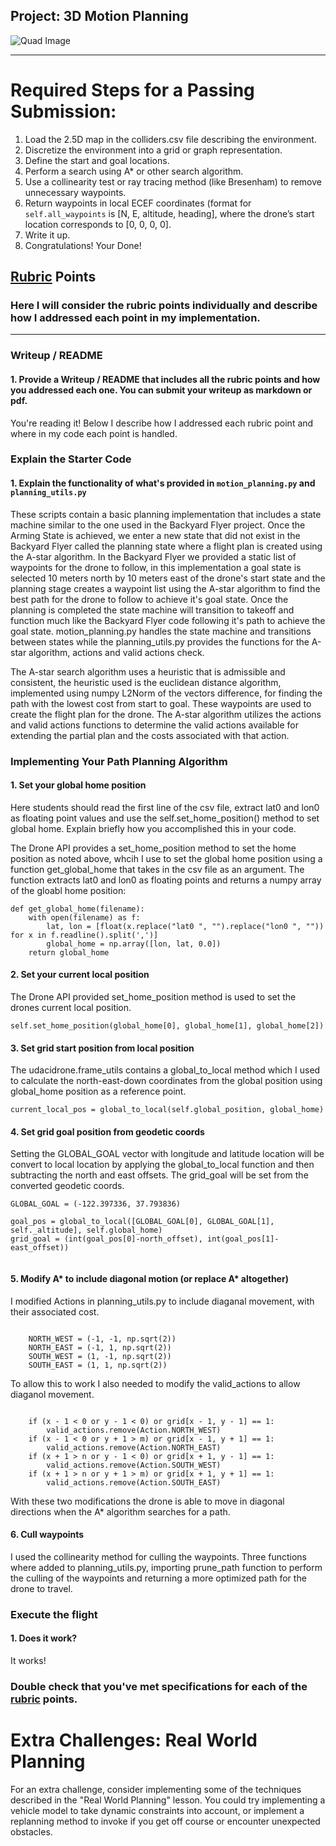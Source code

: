 ## Project: 3D Motion Planning
![Quad Image](./misc/enroute.png)

---


# Required Steps for a Passing Submission:
1. Load the 2.5D map in the colliders.csv file describing the environment.
2. Discretize the environment into a grid or graph representation.
3. Define the start and goal locations.
4. Perform a search using A* or other search algorithm.
5. Use a collinearity test or ray tracing method (like Bresenham) to remove unnecessary waypoints.
6. Return waypoints in local ECEF coordinates (format for `self.all_waypoints` is [N, E, altitude, heading], where the drone’s start location corresponds to [0, 0, 0, 0].
7. Write it up.
8. Congratulations!  Your Done!

## [Rubric](https://review.udacity.com/#!/rubrics/1534/view) Points
### Here I will consider the rubric points individually and describe how I addressed each point in my implementation.  

---
### Writeup / README

#### 1. Provide a Writeup / README that includes all the rubric points and how you addressed each one.  You can submit your writeup as markdown or pdf.  

You're reading it! Below I describe how I addressed each rubric point and where in my code each point is handled.

### Explain the Starter Code

#### 1. Explain the functionality of what's provided in `motion_planning.py` and `planning_utils.py`
These scripts contain a basic planning implementation that includes a state machine similar to the one used in the Backyard Flyer project. Once the Arming State is achieved, we enter a new state that did not exist in the Backyard Flyer called the planning state where a flight plan is created using the A-star algorithm.  In the Backyard Flyer we provided a static list of waypoints for the drone to follow, in this implementation a goal state is selected 10 meters north by 10 meters east of the drone's start state and the planning stage creates a waypoint list using the A-star algorithm to find the best path for the drone to follow to achieve it's goal state.  Once the planning is completed the state machine will transition to takeoff and function much like the Backyard Flyer code following it's path to achieve the goal state. motion_planning.py handles the state machine and transitions between states while the planning_utils.py provides the functions for the A-star algorithm, actions and valid actions check.

The A-star search algorithm uses a heuristic that is admissible and consistent, the heuristic used is the euclidean distance algorithm, implemented using numpy L2Norm of the vectors difference, for finding the path with the lowest cost from start to goal.  These waypoints are used to create the flight plan for the drone.  The A-star algorithm utilizes the actions and valid actions functions to determine the valid actions available for extending the partial plan and the costs associated with that action.

### Implementing Your Path Planning Algorithm

#### 1. Set your global home position
Here students should read the first line of the csv file, extract lat0 and lon0 as floating point values and use the self.set_home_position() method to set global home. Explain briefly how you accomplished this in your code.

The Drone API provides a set_home_position method to set the home position as noted above, whcih I use to set the global home position using a function get_global_home that takes in the csv file as an argument.  The function extracts lat0 and lon0 as floating points and returns a numpy array of the gloabl home position:

```
def get_global_home(filename):
    with open(filename) as f:
        lat, lon = [float(x.replace("lat0 ", "").replace("lon0 ", "")) for x in f.readline().split(',')]
        global_home = np.array([lon, lat, 0.0])
    return global_home
```

#### 2. Set your current local position
The Drone API provided set_home_position method is used to set the drones current local position.

```
self.set_home_position(global_home[0], global_home[1], global_home[2])
```

#### 3. Set grid start position from local position
The udacidrone.frame_utils contains a global_to_local method which I used to calculate the north-east-down coordinates from the global position using global_home position as a reference point.

```
current_local_pos = global_to_local(self.global_position, global_home)
```

#### 4. Set grid goal position from geodetic coords
Setting the GLOBAL_GOAL vector with longitude and latitude location will be convert to local location by applying the global_to_local function and then subtracting the north and east offsets.  The grid_goal will be set from the converted geodetic coords.

```
GLOBAL_GOAL = (-122.397336, 37.793836) 

goal_pos = global_to_local([GLOBAL_GOAL[0], GLOBAL_GOAL[1], self._altitude], self.global_home)
grid_goal = (int(goal_pos[0]-north_offset), int(goal_pos[1]-east_offset))
        
```

#### 5. Modify A* to include diagonal motion (or replace A* altogether)
I modified Actions in planning_utils.py to include diaganal movement, with their associated cost.  

```

    NORTH_WEST = (-1, -1, np.sqrt(2))
    NORTH_EAST = (-1, 1, np.sqrt(2))
    SOUTH_WEST = (1, -1, np.sqrt(2))
    SOUTH_EAST = (1, 1, np.sqrt(2))

```

To allow this to work I also needed to modify the valid_actions to allow diaganol movement.

```

    if (x - 1 < 0 or y - 1 < 0) or grid[x - 1, y - 1] == 1:
        valid_actions.remove(Action.NORTH_WEST)
    if (x - 1 < 0 or y + 1 > m) or grid[x - 1, y + 1] == 1:
        valid_actions.remove(Action.NORTH_EAST)
    if (x + 1 > n or y - 1 < 0) or grid[x + 1, y - 1] == 1:
        valid_actions.remove(Action.SOUTH_WEST)
    if (x + 1 > n or y + 1 > m) or grid[x + 1, y + 1] == 1:
        valid_actions.remove(Action.SOUTH_EAST)

```

With these two modifications the drone is able to move in diagonal directions when the A* algorithm searches for a path.

#### 6. Cull waypoints 
I used the collinearity method for culling the waypoints.  Three functions where added to planning_utils.py, importing prune_path function to perform the culling of the waypoints and returning a more optimized path for the drone to travel.


### Execute the flight
#### 1. Does it work?
It works!

### Double check that you've met specifications for each of the [rubric](https://review.udacity.com/#!/rubrics/1534/view) points.
  
# Extra Challenges: Real World Planning

For an extra challenge, consider implementing some of the techniques described in the "Real World Planning" lesson. You could try implementing a vehicle model to take dynamic constraints into account, or implement a replanning method to invoke if you get off course or encounter unexpected obstacles.


